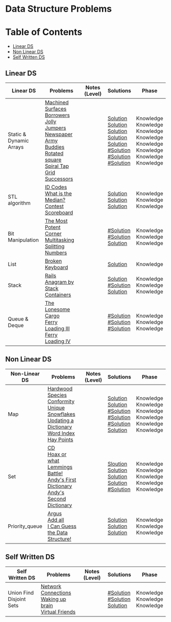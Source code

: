 # Data Structure Problems

Table of Contents
=================
- [Linear DS](#linear-ds)
- [Non Linear DS](#non-linear-ds)
- [Self Written DS](#self-written-ds)


## Linear DS
Linear DS  | Problems | Notes (Level)| Solutions| Phase
-------------| -------------   |-------------| -------------|-------------
Static & <br> Dynamic Arrays| [Machined Surfaces](https://uva.onlinejudge.org/index.php?option=com_onlinejudge&Itemid=8&page=show_problem&problem=355)<br> [Borrowers](https://uva.onlinejudge.org/index.php?option=com_onlinejudge&Itemid=8&page=show_problem&problem=166)<br>[Jolly Jumpers](https://uva.onlinejudge.org/index.php?option=com_onlinejudge&Itemid=8&page=show_problem&problem=979)<br>[Newspaper](https://uva.onlinejudge.org/index.php?option=com_onlinejudge&Itemid=8&page=show_problem&problem=2315)<br>[Army Buddies](https://uva.onlinejudge.org/index.php?option=onlinejudge&page=show_problem&problem=3778)<br> [Rotated square](https://uva.onlinejudge.org/index.php?option=onlinejudge&page=show_problem&problem=1796)<br>[Spiral Tap](https://uva.onlinejudge.org/index.php?option=onlinejudge&page=show_problem&problem=1861)<br>[Grid Successors](https://uva.onlinejudge.org/index.php?option=onlinejudge&page=show_problem&problem=2628)| <br><br><br><br><br>| [Solution](https://github.com/basmaashouur/Competitive-Programming/blob/master/Solutions-library/data-strcture-solutions%20/414-UVa.cpp)<br>[Solution](https://github.com/basmaashouur/Competitive-Programming/blob/master/Solutions-library/data-strcture-solutions%20/230-UVa.cpp)<br> [Solution](https://github.com/basmaashouur/Competitive-Programming/blob/master/Solutions-library/data-strcture-solutions%20/10038-UVa.cpp)<br> [Solution](https://github.com/basmaashouur/Competitive-Programming/blob/master/Solutions-library/data-strcture-solutions%20/11340-UVa.cpp)<br> [Solution](https://github.com/basmaashouur/Competitive-Programming/blob/master/Solutions-library/data-strcture-solutions%20/12356-UVa.cpp)<br>[#Solution]()<br>[#Solution]()<br>[#Solution]()<br>| Knowledge <br> Knowledge <br> Knowledge <br> Knowledge <br> Knowledge <br>Knowledge <br>Knowledge <br>Knowledge 
STL algorithm|[ID Codes](https://uva.onlinejudge.org/index.php?option=com_onlinejudge&Itemid=8&page=show_problem&problem=82)<br>[What is the Median?](https://uva.onlinejudge.org/index.php?option=onlinejudge&page=show_problem&problem=1048)<br>[Contest Scoreboard](https://uva.onlinejudge.org/index.php?option=com_onlinejudge&Itemid=8&page=show_problem&problem=1199)||[Solution](https://github.com/basmaashouur/Competitive-Programming/blob/master/Solutions-library/data-strcture-solutions%20/146-UVa.cpp)<br>[Solution](https://github.com/basmaashouur/Competitive-Programming/blob/master/Solutions-library/data-strcture-solutions%20/10107-UVa.cpp)<br>[Solution](https://github.com/basmaashouur/Competitive-Programming/blob/master/Solutions-library/data-strcture-solutions%20/10258-UVa.cpp)<br>|Knowledge <br> Knowledge <br> Knowledge <br>
Bit Manipulation|[The Most Potent Corner](https://uva.onlinejudge.org/index.php?option=com_onlinejudge&Itemid=8&page=show_problem&problem=1205)<br>[Multitasking](https://uva.onlinejudge.org/index.php?option=com_onlinejudge&Itemid=8&page=show_problem&problem=3077)<br>[Splitting Numbers](https://uva.onlinejudge.org/index.php?option=com_onlinejudge&Itemid=8&page=show_problem&problem=3084)||[#Solution]()<br>[#Solution]()<br>[Solution](https://github.com/basmaashouur/Competitive-Programming/blob/master/Solutions-library/data-strcture-solutions%20/11933-UVa.cpp)<br>|Knowledge <br> Knowledge <br> Knowledge <br>
List|[Broken Keyboard](https://uva.onlinejudge.org/index.php?option=com_onlinejudge&Itemid=8&page=show_problem&problem=3139)||[Solution](https://github.com/basmaashouur/Competitive-Programming/blob/master/Solutions-library/data-strcture-solutions%20/11988-UVa.cpp)<br>|Knowledge <br> 
Stack|[Rails](https://uva.onlinejudge.org/index.php?option=onlinejudge&page=show_problem&problem=455)<br>[Anagram by Stack](https://uva.onlinejudge.org/index.php?option=onlinejudge&page=show_problem&problem=673)<br>[Containers](https://uva.onlinejudge.org/index.php?option=com_onlinejudge&Itemid=8&page=show_problem&problem=3503)<br>||[Solution](https://github.com/basmaashouur/Competitive-Programming/blob/master/Solutions-library/data-strcture-solutions%20/514-UVa.cpp)<br>[#Solution]()<br>[Solution](https://github.com/basmaashouur/Competitive-Programming/blob/master/Solutions-library/data-strcture-solutions%20/1062-UVa.cpp)<br>|Knowledge <br> Knowledge <br> Knowledge <br>
Queue & Deque|[The Lonesome Cargo](https://uva.onlinejudge.org/index.php?option=onlinejudge&page=show_problem&problem=1113)<br>[Ferry Loading III](https://uva.onlinejudge.org/index.php?option=onlinejudge&page=show_problem&problem=1842)<br>[Ferry Loading IV](https://uva.onlinejudge.org/index.php?option=com_onlinejudge&Itemid=8&page=show_problem&problem=1975)<br>||[#Solution]()<br>[#Solution]()<br>[#Solution]()<br>|Knowledge <br> Knowledge <br> Knowledge <br>



## Non Linear DS
Non-Linear DS  | Problems | Notes (Level)| Solutions| Phase
-------------| -------------   |-------------| -------------|-------------
Map | [Hardwood Species](https://uva.onlinejudge.org/index.php?option=com_onlinejudge&Itemid=8&category=24&page=show_problem&problem=1167)<br> [Conformity](https://uva.onlinejudge.org/index.php?option=com_onlinejudge&Itemid=8&category=24&page=show_problem&problem=2261)<br>[Unique Snowflakes](https://uva.onlinejudge.org/index.php?option=com_onlinejudge&Itemid=8&category=24&page=show_problem&problem=2619)<br> [Updating a Dictionary](https://uva.onlinejudge.org/index.php?option=com_onlinejudge&Itemid=8&page=show_problem&problem=3948)<br>[Word Index](https://uva.onlinejudge.org/index.php?option=com_onlinejudge&Itemid=8&page=show_problem&problem=358)<br>[Hay Points](https://uva.onlinejudge.org/index.php?option=com_onlinejudge&Itemid=8&category=631&page=show_problem&problem=1236)<br>||[Solution](https://github.com/basmaashouur/Competitive-Programming/blob/master/Solutions-library/data-strcture-solutions%20/10226-UVa.cpp)<br>[Solution](https://github.com/basmaashouur/Competitive-Programming/blob/master/Solutions-library/data-strcture-solutions%20/11286-UVa.cpp)<br>[#Solution]()<br>[#Solution]()<br>[#Solution]()<br>[Solution](https://github.com/basmaashouur/Competitive-Programming/blob/master/Solutions-library/data-strcture-solutions%20/10295-UVa.cpp)<br>|Knowledge <br> Knowledge <br> Knowledge <br> Knowledge <br> Knowledge <br> Knowledge <br>
Set |[CD](https://uva.onlinejudge.org/index.php?option=com_onlinejudge&Itemid=8&page=show_problem&category=24&problem=2949&mosmsg=Submission+received+with+ID+20995382)<br> [Hoax or what](https://uva.onlinejudge.org/index.php?option=com_onlinejudge&Itemid=8&category=24&page=show_problem&problem=2077)<br>[Lemmings Battle!](https://uva.onlinejudge.org/index.php?option=com_onlinejudge&Itemid=8&category=24&page=show_problem&problem=919)<br>[Andy's First Dictionary](https://uva.onlinejudge.org/index.php?option=onlinejudge&Itemid=99999999&page=show_problem&category=&problem=1756&mosmsg=Submission+received+with+ID+21029588)<br> [Andy's Second Dictionary](https://uva.onlinejudge.org/index.php?option=onlinejudge&page=show_problem&problem=2003)| |[Sloution](https://github.com/basmaashouur/Competitive-Programming/blob/master/Solutions-library/data-strcture-solutions%20/11894-UVa.cpp)<br>[Solution](https://github.com/basmaashouur/Competitive-Programming/blob/master/Solutions-library/data-strcture-solutions%20/11136-UVa.cpp)<br>[Solution](https://github.com/basmaashouur/Competitive-Programming/blob/master/Solutions-library/data-strcture-solutions%20/978-UVa.cpp)<br>[Solution](https://github.com/basmaashouur/Competitive-Programming/blob/master/Solutions-library/data-strcture-solutions%20/10815-UVa.cpp)<br>[#Solution]() |Knowledge <br> Knowledge <br> Knowledge <br> Knowledge <br> Knowledge <br>
Priority_queue |[Argus](https://uva.onlinejudge.org/index.php?option=com_onlinejudge&Itemid=8&category=24&page=show_problem&problem=3644)<br>[Add all](https://uva.onlinejudge.org/index.php?option=com_onlinejudge&Itemid=8&category=24&page=show_problem&problem=1895)<br>[I Can Guess the Data Structure!](https://uva.onlinejudge.org/index.php?option=com_onlinejudge&Itemid=8&category=24&page=show_problem&problem=3146) | |[Solution](https://github.com/basmaashouur/Competitive-Programming/blob/master/Solutions-library/data-strcture-solutions%20/1203-UVa.cpp)<br>[Solution](https://github.com/basmaashouur/Competitive-Programming/blob/master/Solutions-library/data-strcture-solutions%20/10954-UVa.cpp)<br>[Solution](https://github.com/basmaashouur/Competitive-Programming/blob/master/Solutions-library/data-strcture-solutions%20/11995-UVa.cpp)<br> |Knowledge <br> Knowledge <br> Knowledge <br>

## Self Written DS
Self Written DS    | Problems | Notes (Level)| Solutions| Phase
-------------| -------------   |-------------| -------------|-------------
 Union Find Disjoint Sets| [Network Connections](https://uva.onlinejudge.org/index.php?option=com_onlinejudge&Itemid=8&category=24&page=show_problem&problem=734)<br>  [Waking up brain](https://uva.onlinejudge.org/index.php?option=com_onlinejudge&Itemid=8&category=24&page=show_problem&problem=1448)<br>  [Virtual Friends](https://uva.onlinejudge.org/index.php?option=com_onlinejudge&Itemid=8&category=24&page=show_problem&problem=2498)<br>  | |[#Solution]()<br> [#Solution]()<br> [Solution](https://github.com/basmaashouur/Competitive-Programming/blob/master/Solutions-library/data-strcture-solutions%20/11503-UVa.cpp)<br> | Knowledge<br> Knowledge<br> Knowledge<br>| 
